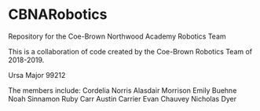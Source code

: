 # CBNARobotics
Repository for the Coe-Brown Northwood Academy Robotics Team

This is a collaboration of code created by the Coe-Brown Robotics Team of 2018-2019.

Ursa Major
99212

The members include:
  Cordelia Norris
  Alasdair Morrison
  Emily Buehne
  Noah Sinnamon
  Ruby Carr
  Austin Carrier
  Evan Chauvey
  Nicholas Dyer
